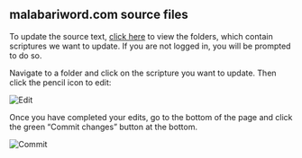 ## malabariword.com source files

To update the source text, <a target="_blank" href="https://github.com/login?return_to=%2Fwordcache%2Fmalabariword">click here</a> to view the folders, which contain scriptures we want to update. If you are not logged in, you will be prompted to do so.

Navigate to a folder and click on the scripture you want to update. Then click the pencil icon to edit:

![Edit](https://i.imgur.com/5Rs42Ch.png)

Once you have completed your edits, go to the bottom of the page and click the green “Commit changes” button at the bottom.

![Commit](https://i.imgur.com/HNSbijN.png)
